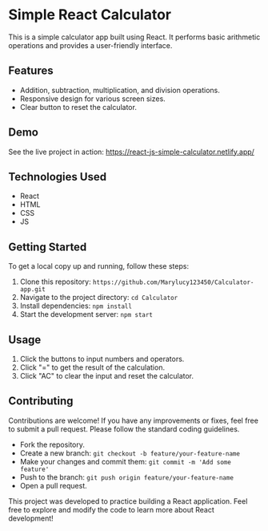 # Simple React Calculator

This is a simple calculator app built using React. It performs basic arithmetic operations and provides a user-friendly interface.



## Features

- Addition, subtraction, multiplication, and division operations.
- Responsive design for various screen sizes.
- Clear button to reset the calculator.

## Demo

See the live project in action: https://react-js-simple-calculator.netlify.app/

## Technologies Used

- React
- HTML
- CSS
- JS

## Getting Started

To get a local copy up and running, follow these steps:

1. Clone this repository: `https://github.com/Marylucy123450/Calculator-app.git`
2. Navigate to the project directory: `cd Calculator`
3. Install dependencies: `npm install`
4. Start the development server: `npm start`

## Usage

1. Click the buttons to input numbers and operators.
2. Click "=" to get the result of the calculation.
3. Click "AC" to clear the input and reset the calculator.

## Contributing

Contributions are welcome! If you have any improvements or fixes, feel free to submit a pull request. Please follow the standard coding guidelines.

- Fork the repository.
- Create a new branch: `git checkout -b feature/your-feature-name`
- Make your changes and commit them: `git commit -m 'Add some feature'`
- Push to the branch: `git push origin feature/your-feature-name`
- Open a pull request.

This project was developed to practice building a React application. Feel free to explore and modify the code to learn more about React development!
